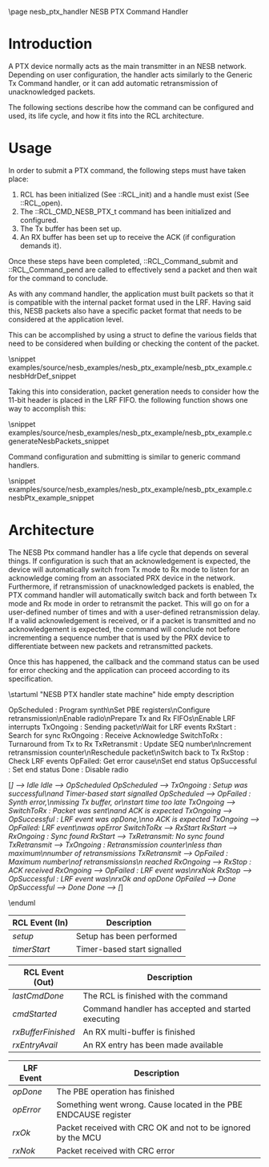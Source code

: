 \page nesb_ptx_handler NESB PTX Command Handler


# Introduction

A PTX device normally acts as the main transmitter in an NESB network. Depending on user configuration, the handler acts similarly to the Generic Tx Command handler, or it can add automatic retransmission of unacknowledged packets.

The following sections describe how the command can be configured and used, its life cycle, and how it fits into the RCL architecture.

# Usage

In order to submit a PTX command, the following steps must have taken place:

1. RCL has been initialized (See ::RCL_init) and a handle must exist (See ::RCL_open).
2. The ::RCL_CMD_NESB_PTX_t command has been initialized and configured.
3. The Tx buffer has been set up.
4. An RX buffer has been set up to receive the ACK (if configuration demands it).

Once these steps have been completed, ::RCL_Command_submit and ::RCL_Command_pend are called to effectively send a packet and then wait for the command to conclude.

As with any command handler, the application must built packets so that it is compatible with the internal packet format used in the LRF. Having said this, NESB packets also have a specific packet format that needs to be considered at the application level.

This can be accomplished by using a struct to define the various fields that need to be considered when building or checking the content of the packet.

\snippet examples/source/nesb_examples/nesb_ptx_example/nesb_ptx_example.c nesbHdrDef_snippet

Taking this into consideration, packet generation needs to consider how the 11-bit header is placed in the LRF FIFO. the following function shows one way to accomplish this:

\snippet examples/source/nesb_examples/nesb_ptx_example/nesb_ptx_example.c generateNesbPackets_snippet

Command configuration and submitting is similar to generic command handlers.

\snippet examples/source/nesb_examples/nesb_ptx_example/nesb_ptx_example.c nesbPtx_example_snippet

# Architecture

The NESB Ptx command handler has a life cycle that depends on several things. If configuration is such that an acknowledgement is expected, the device will automatically switch from Tx mode to Rx mode to listen for an acknowledge coming from an associated PRX device in the network. Furthermore, if retransmission of unacknowledged packets is enabled, the PTX command handler will automatically switch back and forth between Tx mode and Rx mode in order to retransmit the packet. This will go on for a user-defined number of times and with a user-defined retransmission delay. If a valid acknowledgement is received, or if a packet is transmitted and no acknowledgement is expected, the command will conclude not before incrementing a sequence number that is used by the PRX device to differentiate between new packets and retransmitted packets.

Once this has happened, the callback and the command status can be used for error checking and the application can proceed according to its specification.

\startuml "NESB PTX handler state machine"
hide empty description

OpScheduled : Program synth\nSet PBE registers\nConfigure retransmission\nEnable radio\nPrepare Tx and Rx FIFOs\nEnable LRF interrupts
TxOngoing : Sending packet\nWait for LRF events
RxStart : Search for sync
RxOngoing : Receive Acknowledge
SwitchToRx : Turnaround from Tx to Rx
TxRetransmit : Update SEQ number\nIncrement retransmission counter\nReschedule packet\nSwitch back to Tx
RxStop : Check LRF events
OpFailed: Get error cause\nSet end status
OpSuccessful : Set end status
Done : Disable radio

[*] --> Idle
Idle --> OpScheduled
OpScheduled --> TxOngoing : Setup was successful\nand Timer-based start signalled
OpScheduled --> OpFailed : Synth error,\nmissing Tx buffer, or\nstart time too late
TxOngoing --> SwitchToRx : Packet was sent\nand ACK is expected
TxOngoing --> OpSuccessful : LRF event was opDone,\nno ACK is expected
TxOngoing --> OpFailed: LRF event\nwas opError
SwitchToRx --> RxStart
RxStart --> RxOngoing : Sync found
RxStart --> TxRetransmit: No sync found
TxRetransmit --> TxOngoing : Retransmission counter\nless than maximum\nnumber of retransmissions
TxRetransmit --> OpFailed : Maximum number\nof retransmissions\n reached
RxOngoing --> RxStop : ACK received
RxOngoing --> OpFailed : LRF event was\nrxNok
RxStop --> OpSuccessful : LRF event was\nrxOk and opDone
OpFailed --> Done
OpSuccessful --> Done
Done --> [*]

\enduml


| RCL Event (In)  | Description                 |
|-----------------|-----------------------------|
| _setup_         | Setup has been performed    |
| _timerStart_    | Timer-based start signalled |

| RCL Event (Out)    | Description                                        |
|--------------------|----------------------------------------------------|
| _lastCmdDone_      | The RCL is finished with the command               |
| _cmdStarted_       | Command handler has accepted and started executing |
| _rxBufferFinished_ | An RX multi-buffer is finished                     |
| _rxEntryAvail_     | An RX entry has been made available                |

| LRF Event   | Description                                                       |
|-------------|-------------------------------------------------------------------|
| _opDone_    | The PBE operation has finished                                    |
| _opError_   | Something went wrong. Cause located in the PBE ENDCAUSE register  |
| _rxOk_      | Packet received with CRC OK and not to be ignored by the MCU      |
| _rxNok_     | Packet received with CRC error                                    |
